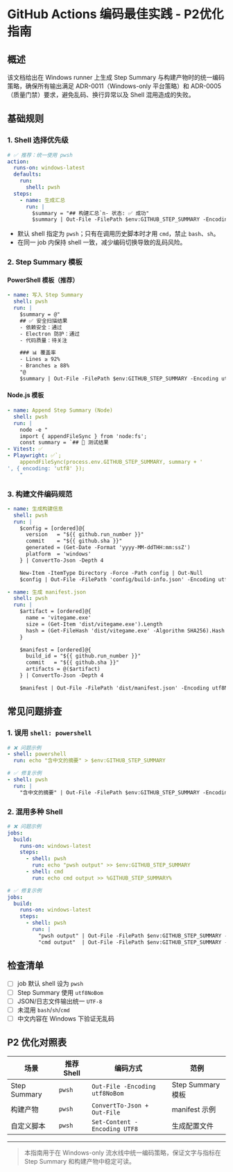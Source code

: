 # GitHub Actions 编码最佳实践 - P2优化指南

## 概述

该文档给出在 Windows runner 上生成 Step Summary 与构建产物时的统一编码策略，确保所有输出满足 ADR-0011（Windows-only 平台策略）和 ADR-0005（质量门禁）要求，避免乱码、换行异常以及 Shell 混用造成的失败。

## 基础规则

### 1. Shell 选择优先级

```yaml
# ✅ 推荐：统一使用 pwsh
action:
  runs-on: windows-latest
  defaults:
    run:
      shell: pwsh
  steps:
    - name: 生成汇总
      run: |
        $summary = "## 构建汇总`n- 状态: ✅ 成功"
        $summary | Out-File -FilePath $env:GITHUB_STEP_SUMMARY -Encoding utf8NoBom -Append
```

- 默认 shell 指定为 `pwsh`；只有在调用历史脚本时才用 `cmd`，禁止 `bash`、`sh`。
- 在同一 job 内保持 shell 一致，减少编码切换导致的乱码风险。

### 2. Step Summary 模板

#### PowerShell 模板（推荐）

```yaml
- name: 写入 Step Summary
  shell: pwsh
  run: |
    $summary = @"
    ## ✅ 安全扫描结果
    - 依赖安全：通过
    - Electron 防护：通过
    - 代码质量：待关注

    ### 📊 覆盖率
    - Lines ≥ 92%
    - Branches ≥ 88%
    "@
    $summary | Out-File -FilePath $env:GITHUB_STEP_SUMMARY -Encoding utf8NoBom -Append
```

#### Node.js 模板

```yaml
- name: Append Step Summary (Node)
  shell: pwsh
  run: |
    node -e "
    import { appendFileSync } from 'node:fs';
    const summary = `## 🧪 测试结果
- Vitest: ✅
- Playwright: ✅`;
    appendFileSync(process.env.GITHUB_STEP_SUMMARY, summary + '
', { encoding: 'utf8' });
    "
```

### 3. 构建文件编码规范

```yaml
- name: 生成构建信息
  shell: pwsh
  run: |
    $config = [ordered]@{
      version   = "${{ github.run_number }}"
      commit    = "${{ github.sha }}"
      generated = (Get-Date -Format 'yyyy-MM-ddTHH:mm:ssZ')
      platform  = 'windows'
    } | ConvertTo-Json -Depth 4

    New-Item -ItemType Directory -Force -Path config | Out-Null
    $config | Out-File -FilePath 'config/build-info.json' -Encoding utf8NoBom
```

```yaml
- name: 生成 manifest.json
  shell: pwsh
  run: |
    $artifact = [ordered]@{
      name = 'vitegame.exe'
      size = (Get-Item 'dist/vitegame.exe').Length
      hash = (Get-FileHash 'dist/vitegame.exe' -Algorithm SHA256).Hash
    }

    $manifest = [ordered]@{
      build_id = "${{ github.run_number }}"
      commit   = "${{ github.sha }}"
      artifacts = @($artifact)
    } | ConvertTo-Json -Depth 4

    $manifest | Out-File -FilePath 'dist/manifest.json' -Encoding utf8NoBom
```

## 常见问题排查

### 1. 误用 `shell: powershell`

```yaml
# ❌ 问题示例
- shell: powershell
  run: echo "含中文的摘要" > $env:GITHUB_STEP_SUMMARY
```

```yaml
# ✅ 修复示例
- shell: pwsh
  run: |
    "含中文的摘要" | Out-File -FilePath $env:GITHUB_STEP_SUMMARY -Encoding utf8NoBom -Append
```

### 2. 混用多种 Shell

```yaml
# ❌ 问题示例
jobs:
  build:
    runs-on: windows-latest
    steps:
      - shell: pwsh
        run: echo "pwsh output" >> $env:GITHUB_STEP_SUMMARY
      - shell: cmd
        run: echo cmd output >> %GITHUB_STEP_SUMMARY%
```

```yaml
# ✅ 修复示例
jobs:
  build:
    runs-on: windows-latest
    steps:
      - shell: pwsh
        run: |
          "pwsh output" | Out-File -FilePath $env:GITHUB_STEP_SUMMARY -Encoding utf8NoBom -Append
          "cmd output"  | Out-File -FilePath $env:GITHUB_STEP_SUMMARY -Encoding utf8NoBom -Append
```

## 检查清单

- [ ] job 默认 shell 设为 `pwsh`
- [ ] Step Summary 使用 `utf8NoBom`
- [ ] JSON/日志文件输出统一 `UTF-8`
- [ ] 未混用 `bash`/`sh`/`cmd`
- [ ] 中文内容在 Windows 下验证无乱码

## P2 优化对照表

| 场景 | 推荐 Shell | 编码方式 | 范例 |
| ---- | ---------- | -------- | ---- |
| Step Summary | `pwsh` | `Out-File -Encoding utf8NoBom` | Step Summary 模板 |
| 构建产物 | `pwsh` | `ConvertTo-Json + Out-File` | manifest 示例 |
| 自定义脚本 | `pwsh` | `Set-Content -Encoding UTF8` | 生成配置文件 |

---

> 本指南用于在 Windows-only 流水线中统一编码策略，保证文字与指标在 Step Summary 和构建产物中稳定可读。
